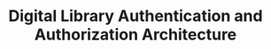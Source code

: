 ---
layout: report
pub_date: 2000-03-02
title: "Digital Library Authentication and Authorization Architecture"
authors: Digital Library Federation
redirect_to: https://old.diglib.org/architectures/dcoverview.htm
org: DLF
---